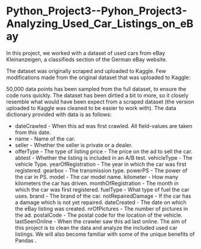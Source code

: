 # Python_Project3--Pyhon_Project3-Analyzing_Used_Car_Listings_on_eBay
In this project, we worked with a dataset of used cars from eBay Kleinanzeigen, a classifieds section of the German eBay website.

The dataset was originally scraped and uploaded to Kaggle. Few modifications made from the original dataset that was uploaded to Kaggle:

50,000 data points has been sampled from the full dataset, to ensure the code runs quickly. The dataset has been dirtied a bit to more, so it closely resemble what would have been expect from a scraped dataset (the version uploaded to Kaggle was cleaned to be easier to work with). The data dictionary provided with data is as follows:

- dateCrawled - When this ad was first crawled. All field-values are taken from this date.
- name - Name of the car.
- seller - Whether the seller is private or a dealer.
- offerType - The type of listing
price - The price on the ad to sell the car.
abtest - Whether the listing is included in an A/B test.
vehicleType - The vehicle Type.
yearOfRegistration - The year in which the car was first registered.
gearbox - The transmission type.
powerPS - The power of the car in PS.
model - The car model name.
kilometer - How many kilometers the car has driven.
monthOfRegistration - The month in which the car was first registered.
fuelType - What type of fuel the car uses.
brand - The brand of the car.
notRepairedDamage - If the car has a damage which is not yet repaired.
dateCreated - The date on which the eBay listing was created.
nrOfPictures - The number of pictures in the ad.
postalCode - The postal code for the location of the vehicle.
lastSeenOnline - When the crawler saw this ad last online.
The aim of this project is to clean the data and analyze the included used car listings. We will also become familiar with some of the unique benefits of Pandas .
